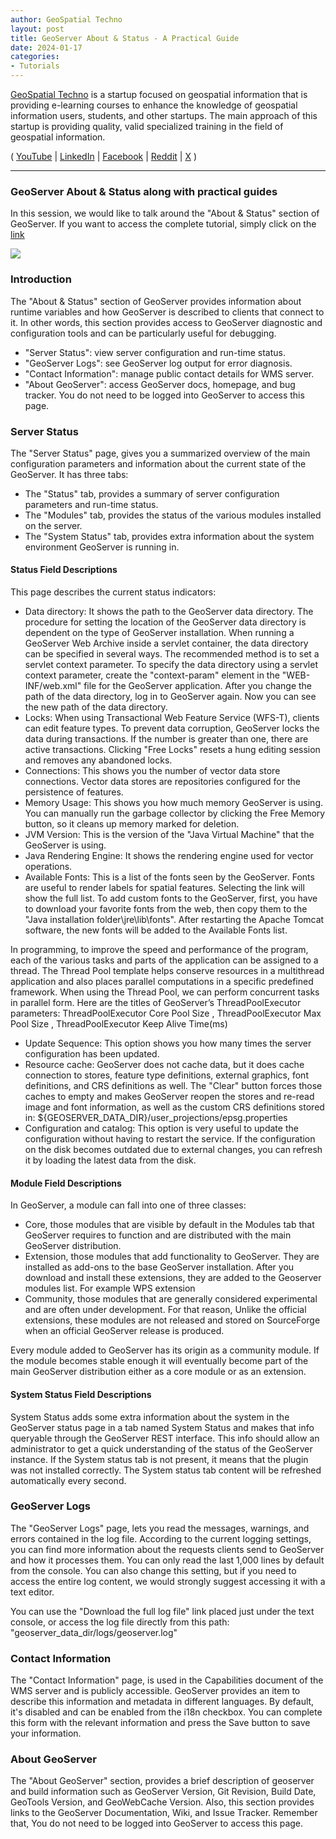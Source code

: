 ```yaml
---
author: GeoSpatial Techno
layout: post
title: GeoServer About & Status - A Practical Guide
date: 2024-01-17
categories:   
- Tutorials
---
```


[GeoSpatial Techno](https://www.youtube.com/@geospatialtechno) is a startup focused on geospatial information that is providing e-learning courses to enhance the knowledge of geospatial information users, students, and other startups. The main approach of this startup is providing quality, valid specialized training in the field of geospatial information.

( [YouTube](https://www.youtube.com/@geospatialtechno)
| [LinkedIn](https://www.linkedin.com/in/geospatialtechno)
| [Facebook](https://www.facebook.com/geospatialtechno)
| [Reddit](https://www.reddit.com/user/geospatialtechno)
| [X](https://twitter.com/geospatialtechn)
)

----

### GeoServer About & Status along with practical guides
In this session, we would like to talk around the "About & Status" section of GeoServer. If you want to access the complete tutorial, simply click on the [link](https://youtu.be/F-RlvlwwJgQ)

[![](https://img.youtube.com/vi/F-RlvlwwJgQ/0.jpg)](https://www.youtube.com/watch?v=F-RlvlwwJgQ)

### Introduction
The "About & Status" section of GeoServer provides information about runtime variables and how GeoServer is described to clients that connect to it. In other words, this section provides access to GeoServer diagnostic and configuration tools and can be particularly useful for debugging.
- "Server Status": view server configuration and run-time status.
- "GeoServer Logs": see GeoServer log output for error diagnosis.
- "Contact Information": manage public contact details for WMS server.
- "About GeoServer": access GeoServer docs, homepage, and bug tracker. You do not need to be logged into GeoServer to access this page.

### Server Status
The "Server Status" page, gives you a summarized overview of the main configuration parameters and information about the current state of the GeoServer. It has three tabs:
- The "Status" tab, provides a summary of server configuration parameters and run-time status.
- The "Modules" tab, provides the status of the various modules installed on the server.
- The "System Status" tab, provides extra information about the system environment GeoServer is running in.

#### Status Field Descriptions
This page describes the current status indicators:
- Data directory: It shows the path to the GeoServer data directory. The procedure for setting the location of the GeoServer data directory is dependent on the type of GeoServer installation. When running a GeoServer Web Archive inside a servlet container, the data directory can be specified in several ways. The recommended method is to set a servlet context parameter. To specify the data directory using a servlet context parameter, create the "context-param" element in the "WEB-INF/web.xml" file for the GeoServer application. After you change the path of the data directory, log in to GeoServer again. Now you can see the new path of the data directory.
- Locks: When using Transactional Web Feature Service (WFS-T), clients can edit feature types. To prevent data corruption, GeoServer locks the data during transactions. If the number is greater than one, there are active transactions. Clicking "Free Locks" resets a hung editing session and removes any abandoned locks.
- Connections: This shows you the number of vector data store connections. Vector data stores are repositories configured for the persistence of features.
- Memory Usage: This shows you how much memory GeoServer is using. You can manually run the garbage collector by clicking the Free Memory button, so it cleans up memory marked for deletion.
- JVM Version: This is the version of the "Java Virtual Machine" that the GeoServer is using.
- Java Rendering Engine: It shows the rendering engine used for vector operations.
- Available Fonts: This is a list of the fonts seen by the GeoServer. Fonts are useful to render labels for spatial features. Selecting the link will show the full list. To add custom fonts to the GeoServer, first, you have to download your favorite fonts from the web, then copy them to the "Java installation folder\jre\lib\fonts". After restarting the Apache Tomcat software, the new fonts will be added to the Available Fonts list.

In programming, to improve the speed and performance of the program, each of the various tasks and parts of the application can be assigned to a thread. The Thread Pool template helps conserve resources in a multithread application and also places parallel computations in a specific predefined framework. When using the Thread Pool, we can perform concurrent tasks in parallel form. Here are the titles of GeoServer’s ThreadPoolExecutor parameters: ThreadPoolExecutor Core Pool Size , ThreadPoolExecutor Max Pool Size , ThreadPoolExecutor Keep Alive Time(ms)
- Update Sequence: This option shows you how many times the server configuration has been updated.
- Resource cache: GeoServer does not cache data, but it does cache connection to stores, feature type definitions, external graphics, font definitions, and CRS definitions as well. The "Clear" button forces those caches to empty and makes GeoServer reopen the stores and re-read image and font information, as well as the custom CRS definitions stored in:
${GEOSERVER_DATA_DIR}/user_projections/epsg.properties
- Configuration and catalog: This option is very useful to update the configuration without having to restart the service. If the configuration on the disk becomes outdated due to external changes, you can refresh it by loading the latest data from the disk.

#### Module Field Descriptions
In GeoServer, a module can fall into one of three classes:
- Core, those modules that are visible by default in the Modules tab that GeoServer requires to function and are distributed with the main GeoServer distribution.
- Extension, those modules that add functionality to GeoServer. They are installed as add-ons to the base GeoServer installation. After you download and install these extensions, they are added to the Geoserver modules list. For example WPS extension
- Community, those modules that are generally considered experimental and are often under development. For that reason, Unlike the official extensions, these modules are not released and stored on SourceForge when an official GeoServer release is produced.

Every module added to GeoServer has its origin as a community module. If the module becomes stable enough it will eventually become part of the main GeoServer distribution either as a core module or as an extension.

#### System Status Field Descriptions
System Status adds some extra information about the system in the GeoServer status page in a tab named System Status and makes that info queryable through the GeoServer REST interface. This info should allow an administrator to get a quick understanding of the status of the GeoServer instance. If the System status tab is not present, it means that the plugin was not installed correctly. The System status tab content will be refreshed automatically every second.

### GeoServer Logs
The "GeoServer Logs" page, lets you read the messages, warnings, and errors contained in the log file. According to the current logging settings, you can find more information about the requests clients send to GeoServer and how it processes them. You can only read the last 1,000 lines by default from the console. You can also change this setting, but if you need to access the entire log content, we would strongly suggest accessing it with a text editor.

You can use the "Download the full log file" link placed just under the text console, or access the log file directly from this path: "geoserver_data_dir/logs/geoserver.log"

### Contact Information
The "Contact Information" page, is used in the Capabilities document of the WMS server and is publicly accessible. GeoServer provides an item to describe this information and metadata in different languages. By default, it's disabled and can be enabled from the i18n checkbox. You can complete this form with the relevant information and press the Save button to save your information.

### About GeoServer
The "About GeoServer" section, provides a brief description of geoserver and build information such as GeoServer Version, Git Revision, Build Date, GeoTools Version, and GeoWebCache Version. Also, this section provides links to the GeoServer Documentation, Wiki, and Issue Tracker. Remember that, You do not need to be logged into GeoServer to access this page.